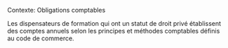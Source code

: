 Contexte: Obligations comptables

Les dispensateurs de formation qui ont un statut de droit privé établissent des comptes annuels selon les principes et méthodes comptables définis au code de commerce.